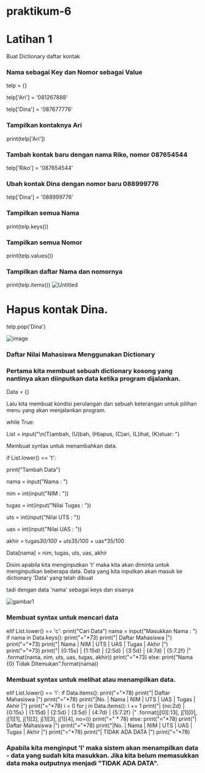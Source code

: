 # praktikum-6

# Latihan 1

Buat Dictionary daftar kontak

### Nama sebagai Key dan Nomor sebagai Value

telp = {}

telp['Ari'] = '081267888'

telp['Dina'] = '087677776'

### Tampilkan kontaknya Ari

print(telp['Ari'])

### Tambah kontak baru dengan nama Riko, nomor 087654544

telp['Riko'] = '087654544'

### Ubah kontak Dina dengan nomor baru 088999776

telp['Dina'] = '088999776'

### Tampilkan semua Nama

print(telp.keys())

### Tampilkan semua Nomor

print(telp.values())

### Tampilkan daftar Nama dan nomornya

print(telp.items())
![Untitled](https://user-images.githubusercontent.com/115911604/204180698-82607575-e2a9-4319-8464-48b280fa037e.png)


# Hapus kontak Dina.

telp.pop('Dina')

![image](https://user-images.githubusercontent.com/115911604/204180922-14841acb-e30d-46be-8d88-f10c07894ae9.png)

### Daftar Nilai Mahasiswa Menggunakan Dictionary
### Pertama kita membuat sebuah dictionary kosong yang nantinya akan diinputkan data ketika program dijalankan.
Data = {}

Lalu kita membuat kondisi perulangan dan sebuah keterangan untuk pilihan menu yang akan menjalankan program.

while True:

List = input("\n(T)ambah, (U)bah, (H)apus, (C)ari, (L)ihat, (K)eluar: ")

Membuat syntax untuk menambahkan data.

if List.lower() == 't':

print("Tambah Data")

nama = input("Nama           : ")

nim = int(input("NIM            : "))

tugas = int(input("Nilai Tugas    : "))

uts = int(input("Nilai UTS      : "))

uas = int(input("Nilai UAS      : "))

akhir = tugas*30/100 + uts*35/100 + uas*35/100

Data[nama] = nim, tugas, uts, uas, akhir

Disini apabila kita menginputkan 't' maka kita akan diminta untuk menginputkan beberapa data. Data yang kita inputkan akan masuk ke dictionary 'Data' yang telah dibuat 

tadi dengan data 'nama' sebagai keys dan sisanya

![gambar1](https://user-images.githubusercontent.com/115911604/204181178-b2492396-f841-4512-93cd-9d895cd6a4bc.png)


### Membuat syntax untuk mencari data

elif List.lower() == 'c':
        print("Cari Data")
        nama = input("Masukkan Nama : ")
        if nama in Data.keys():
            print("="*73)
            print("|                             Daftar Mahasiswa                          |")
            print("="*73)
            print("| Nama            |       NIM       |  UTS  |  UAS  |  Tugas  |  Akhir  |")
            print("="*73)
            print("| {0:15s} | {1:15d} | {2:5d} | {3:5d} | {4:7d} | {5:7.2f} |"
                  .format(nama, nim, uts, uas, tugas, akhir))
            print("="*73)
        else:
            print("Nama {0} Tidak Ditemukan".format(nama))
            
            
### Membuat syntax untuk melihat atau menampilkan data.

elif List.lower() == 'l':
        if Data.items():
            print("="*78)
            print("|                               Daftar Mahasiswa                             |")
            print("="*78)
            print("|No. | Nama            |       NIM       |  UTS  |  UAS  |  Tugas  |  Akhir  |")
            print("="*78)
            i = 0
            for j in Data.items():
                i += 1
                print("| {no:2d} | {0:15s} | {1:15d} | {2:5d} | {3:5d} | {4:7d} | {5:7.2f} |"
                      .format(j[0][:13], j[1][0], j[1][1], j[1][2], j[1][3], j[1][4], no=i))
            print("=" * 78)
        else:
            print("="*78)
            print("|                               Daftar Mahasiswa                             |")
            print("="*78)
            print("|No. | Nama            |       NIM       |  UTS  |  UAS  |  Tugas  |  Akhir  |")
            print("="*78)
            print("|                                TIDAK ADA DATA                              |")
            print("="*78)
            
            
           
### Apabila kita menginput 'l' maka sistem akan menampilkan data - data yang sudah kita masukkan. Jika kita belum memasukkan data maka outputnya menjadi "TIDAK ADA DATA".

